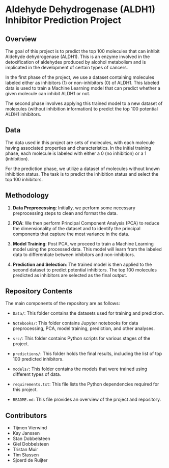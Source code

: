 # Aldehyde Dehydrogenase (ALDH1) Inhibitor Prediction Project

## Overview

The goal of this project is to predict the top 100 molecules that can inhibit Aldehyde dehydrogenase (ALDH1). This is an enzyme involved in the detoxification of aldehydes produced by alcohol metabolism and is implicated in the development of certain types of cancers.

In the first phase of the project, we use a dataset containing molecules labeled either as inhibitors (1) or non-inhibitors (0) of ALDH1. This labeled data is used to train a Machine Learning model that can predict whether a given molecule can inhibit ALDH1 or not.

The second phase involves applying this trained model to a new dataset of molecules (without inhibition information) to predict the top 100 potential ALDH1 inhibitors. 

## Data

The data used in this project are sets of molecules, with each molecule having associated properties and characteristics. In the initial training phase, each molecule is labeled with either a 0 (no inhibition) or a 1 (inhibition). 

For the prediction phase, we utilize a dataset of molecules without known inhibition status. The task is to predict the inhibition status and select the top 100 inhibitors.

## Methodology

1. **Data Preprocessing**: Initially, we perform some necessary preprocessing steps to clean and format the data.

2. **PCA**: We then perform Principal Component Analysis (PCA) to reduce the dimensionality of the dataset and to identify the principal components that capture the most variance in the data.

3. **Model Training**: Post PCA, we proceed to train a Machine Learning model using the processed data. This model will learn from the labeled data to differentiate between inhibitors and non-inhibitors.

4. **Prediction and Selection**: The trained model is then applied to the second dataset to predict potential inhibitors. The top 100 molecules predicted as inhibitors are selected as the final output.

## Repository Contents

The main components of the repository are as follows:

- `Data/`: This folder contains the datasets used for training and prediction.

- `Notebooks/`: This folder contains Jupyter notebooks for data preprocessing, PCA, model training, prediction, and other analyses.

- `src/`: This folder contains Python scripts for various stages of the project.

- `predictions/`: This folder holds the final results, including the list of top 100 predicted inhibitors.

- `models/`: This folder contains the models that were trained using different types of data.

- `requirements.txt`: This file lists the Python dependencies required for this project.

- `README.md`: This file provides an overview of the project and repository.

## Contributors

- Tijmen Vierwind
- Kay Janssen
- Stan Dobbelsteen
- Giel Dobbelsteen
- Tristan Muir
- Tim Stassen
- Sjoerd de Ruijter




